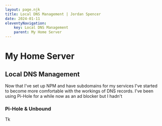 ```yaml
---
layout: page.njk
title: Local DNS Management | Jordan Spencer
date: 2024-01-11
eleventyNavigation:
    key: Local DNS Management
    parent: My Home Server
---
```

# My Home Server
## Local DNS Management

Now that I've set up NPM and have subdomains for my services I've started to become more comfortable with the workings of DNS records. I've been using Pi-Hole for a while now as an ad blocker but I hadn't

### Pi-Hole & Unbound

Tk
